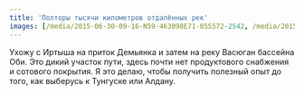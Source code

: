 ```yaml
---
title: 'Полторы тысячи километров отдалённых рек'
images: [/media/2015-06-30-09-16-N59-463098E71-055572-2542, /media/2015-06-30-08-48-N58-970231E72-039882-2489]
---
```


Ухожу с Иртыша на приток Демьянка и затем на реку Васюган бассейна Оби. Это дикий участок пути, здесь почти нет продуктового снабжения и сотового покрытия. Я это делаю, чтобы получить полезный опыт до того, как выберусь к Тунгуске или Алдану.
